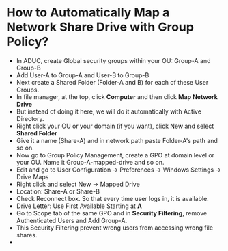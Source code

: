 # How to Automatically Map a Network Share Drive with Group Policy?

- In ADUC, create Global security groups within your OU: Group-A and Group-B
- Add User-A to Group-A and User-B to Group-B
- Next create a Shared Folder (Folder-A and B) for each of these User Groups.
- In file manager, at the top, click **Computer** and then click **Map Network Drive**
- But instead of doing it here, we will do it automatically with Active Directory.
- Right click your OU or your domain (if you want), click New and select **Shared Folder**
- Give it a name (Share-A) and in network path paste Folder-A's path and so on.
- Now go to Group Policy Management, create a GPO at domain level or your OU. Name it Group-A-mapped-drive and so on.
- Edit and go to User Configuration -> Preferences -> Windows Settings -> Drive Maps
- Right click and select New -> Mapped Drive
- Location: Share-A or Share-B
- Check Reconnect box. So that every time user logs in, it is available.
- Drive Letter: Use First Available Starting at **A**
- Go to Scope tab of the same GPO and in **Security Filtering**, remove Authenticated Users and Add Group-A.
- This Security Filtering prevent wrong users from accessing wrong file shares.
- 
